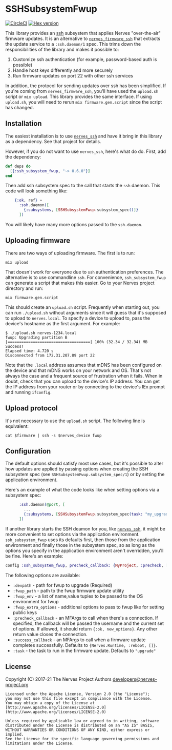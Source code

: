 # SSHSubsystemFwup

[![CircleCI](https://circleci.com/gh/nerves-project/ssh_subsystem_fwup/tree/main.svg?style=svg)](https://circleci.com/gh/nerves-project/ssh_subsystem_fwup/tree/main)
[![Hex version](https://img.shields.io/hexpm/v/ssh_subsystem_fwup.svg "Hex version")](https://hex.pm/packages/ssh_subsystem_fwup)

This library provides an [ssh](https://en.wikipedia.org/wiki/Secure_Shell)
subsystem that applies Nerves "over-the-air" firmware updates. It is an
alternative to
[`nerves_firmware_ssh`](https://github.com/nerves-project/nerves_firmware_ssh)
that extracts the update service to a `:ssh.daemon/1` spec. This trims down the
responsibilities of the library and makes it possible to:

1. Customize ssh authentication (for example, password-based auth is possible)
2. Handle host keys differently and more securely
3. Run firmware updates on port 22 with other ssh services

In addition, the protocol for sending updates over ssh has been simplified. If
you're coming from `nerves_firmware_ssh`, you'll have used the `upload.sh`
script or `mix upload`. This library provides the same interface. If using
`upload.sh`, you will need to rerun `mix firmware.gen.script` since the script
has changed.

## Installation

The easiest installation is to use
[`nerves_ssh`](https://github.com/nerves-project/nerves_ssh) and have it bring
in this library as a dependency. See that project for details.

However, if you do not want to use `nerves_ssh`, here's what do do. First, add
the dependency:

```elixir
def deps do
  [{:ssh_subsystem_fwup, "~> 0.6.0"}]
end
```

Then add ssh subsystem spec to the call that starts the `ssh` daemon. This code
will look something like:

```elixir
    {:ok, ref} =
      :ssh.daemon([
        {:subsystems, [SSHSubsystemFwup.subsystem_spec()]}
      ])
```

You will likely have many more options passed to the `ssh.daemon`.

## Uploading firmware

There are two ways of uploading firmware. The first is to run:

```shell
mix upload
```

That doesn't work for everyone due to `ssh` authentication preferences. The
alternative is to use commandline `ssh`. For convenience, `ssh_subsystem_fwup`
can generate a script that makes this easier. Go to your Nerves project
directory and run:

```shell
mix firmware.gen.script
```

This should create an `upload.sh` script. Frequently when starting out, you can
run `./upload.sh` without arguments since it will guess that it's supposed to
upload to `nerves.local`. To specify a device to upload to, pass the device's
hostname as the first argument. For example:

```shell
$ ./upload.sh nerves-1234.local
fwup: Upgrading partition B
|====================================| 100% (32.34 / 32.34) MB
Success!
Elapsed time: 4.720 s
Disconnected from 172.31.207.89 port 22
```

Note that the `.local` address assumes that mDNS has been configured on the
device and that mDNS works on your network and OS. That's not always the case
and a frequent source of frustration when it fails. When in doubt, check that
you can upload to the device's IP address. You can get the IP address from your
router or by connecting to the device's IEx prompt and running `ifconfig`.

## Upload protocol

It's not necessary to use the `upload.sh` script. The following line is
equivalent:

```shell
cat $firmware | ssh -s $nerves_device fwup
```

## Configuration

The default options should satisfy most use cases, but it's possible to alter
how updates are applied by passing options when creating the SSH subsystem spec
(see `SSHSubsystemFwup.subsystem_spec/1`) or by setting the application
environment.

Here's an example of what the code looks like when setting options via a
subsystem spec:

```elixir
      :ssh.daemon(@port, [
        ...
        {:subsystems, [SSHSubsystemFwup.subsystem_spec(task: "my_upgrade_task")]}
      ])
```

If another library starts the SSH deamon for you, like
[`nerves_ssh`](https://hex.pm/packages/nerves_ssh), it might be more convenient
to set options via the application environment. `ssh_subsystem_fwup` uses its
defaults first, then those from the application environment and finally those in
the subsystem spec, so as long as the options you specify in the application
environment aren't overridden, you'll be fine. Here's an example:

```elixir
config :ssh_subsystem_fwup, precheck_callback: {MyProject, :precheck, []}
```

The following options are available:

* `:devpath` - path for fwup to upgrade (Required)
* `:fwup_path` - path to the fwup firmware update utility
* `:fwup_env` - a list of name,value tuples to be passed to the OS environment for fwup
* `:fwup_extra_options` - additional options to pass to fwup like for setting
  public keys
* `:precheck_callback` - an MFArgs to call when there's a connection. If
  specified, the callback will be passed the username and the current set of
  options. If allowed, it should return `{:ok, new_options}`. Any other return
  value closes the connection.
* `:success_callback` - an MFArgs to call when a firmware update completes
  successfully. Defaults to `{Nerves.Runtime, :reboot, []}`.
* `:task` - the task to run in the firmware update. Defaults to `"upgrade"`

## License

Copyright (C) 2017-21 The Nerves Project Authors <developers@nerves-project.org>

    Licensed under the Apache License, Version 2.0 (the "License");
    you may not use this file except in compliance with the License.
    You may obtain a copy of the License at [http://www.apache.org/licenses/LICENSE-2.0](http://www.apache.org/licenses/LICENSE-2.0)

    Unless required by applicable law or agreed to in writing, software
    distributed under the License is distributed on an "AS IS" BASIS,
    WITHOUT WARRANTIES OR CONDITIONS OF ANY KIND, either express or implied.
    See the License for the specific language governing permissions and
    limitations under the License.
